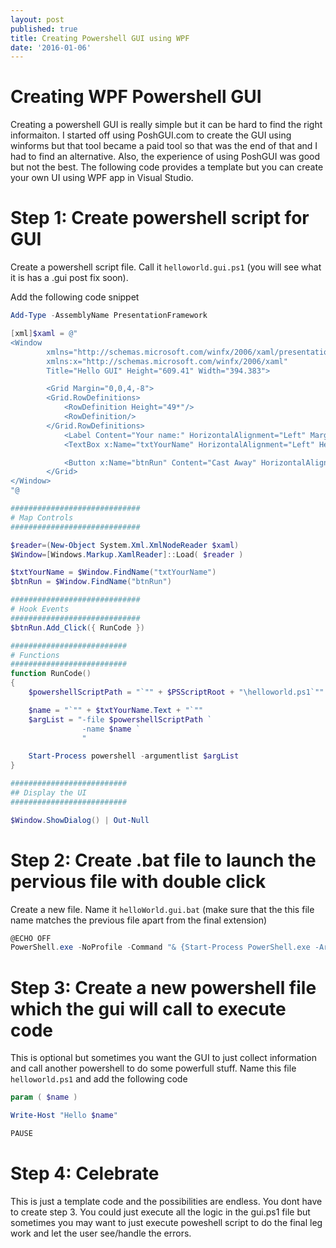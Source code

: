 ```yaml
---
layout: post
published: true
title: Creating Powershell GUI using WPF
date: '2016-01-06'
---
```

# Creating WPF Powershell GUI

Creating a powershell GUI is really simple but it can be hard to find the right informaiton. I started off using PoshGUI.com to create the GUI using winforms but that tool became a paid tool so that was the end of that and I had to find an alternative. Also, the experience of using PoshGUI was good but not the best. The following code provides a template but you can create your own UI using WPF app in Visual Studio.

# Step 1: Create powershell script for GUI
Create a powershell script file. Call it `helloworld.gui.ps1` (you will see what it is has a .gui post fix soon).

Add the following code snippet

```powershell
Add-Type -AssemblyName PresentationFramework

[xml]$xaml = @"
<Window
        xmlns="http://schemas.microsoft.com/winfx/2006/xaml/presentation"
        xmlns:x="http://schemas.microsoft.com/winfx/2006/xaml"
        Title="Hello GUI" Height="609.41" Width="394.383">

        <Grid Margin="0,0,4,-8">
        <Grid.RowDefinitions>
            <RowDefinition Height="49*"/>
            <RowDefinition/>
        </Grid.RowDefinitions>
            <Label Content="Your name:" HorizontalAlignment="Left" Margin="10,10,0,0" VerticalAlignment="Top"/>
            <TextBox x:Name="txtYourName" HorizontalAlignment="Left" Height="23" Margin="130,14,0,0" Text="Bruce Willis" VerticalAlignment="Top" Width="234"/>

            <Button x:Name="btnRun" Content="Cast Away" HorizontalAlignment="Left" Margin="291,543,0,0" VerticalAlignment="Top" Width="63" />
        </Grid>
</Window>
"@

#############################
# Map Controls
#############################

$reader=(New-Object System.Xml.XmlNodeReader $xaml)
$Window=[Windows.Markup.XamlReader]::Load( $reader )

$txtYourName = $Window.FindName("txtYourName")
$btnRun = $Window.FindName("btnRun")

#############################
# Hook Events
#############################
$btnRun.Add_Click({ RunCode })

##########################
# Functions
##########################
function RunCode()
{
    $powershellScriptPath = "`"" + $PSScriptRoot + "\helloworld.ps1`""

    $name = "`"" + $txtYourName.Text + "`""
    $argList = "-file $powershellScriptPath `
                -name $name `
                "

    Start-Process powershell -argumentlist $argList
}

##########################
## Display the UI
##########################

$Window.ShowDialog() | Out-Null
```

# Step 2: Create .bat file to launch the pervious file with double click
Create a new file. Name it `helloWorld.gui.bat` (make sure that the this file name matches the previous file apart from the final extension)

```powershell
@ECHO OFF
PowerShell.exe -NoProfile -Command "& {Start-Process PowerShell.exe -ArgumentList '-NoProfile -WindowStyle Hidden -ExecutionPolicy Bypass -File ""%~dpn0.ps1""' -Verb RunAs}"
```

# Step 3: Create a new powershell file which the gui will call to execute code
This is optional but sometimes you want the GUI to just collect information and call another powershell to do some powerfull stuff. Name this file `helloworld.ps1` and add the following code

```powershell
param ( $name )

Write-Host "Hello $name"

PAUSE
```

# Step 4: Celebrate
This is just a template code and the possibilities are endless. You dont have to create step 3. You could just execute all the logic in the gui.ps1 file but sometimes you may want to just execute poweshell script to do the final leg work and let the user see/handle the errors.
